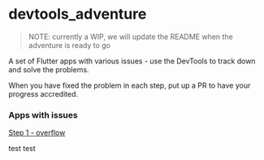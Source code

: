 # devtools_adventure

> NOTE: currently a WIP, we will update the README when the adventure is ready to go

A set of Flutter apps with various issues - use the DevTools to track down and solve the problems.

When you have fixed the problem in each step, put up a PR to have your progress accredited.

### Apps with issues

[Step 1 - overflow](packages/1/README.md)

test test